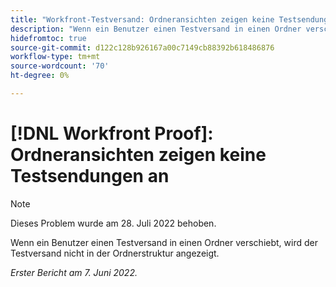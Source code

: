 ```yaml
---
title: "Workfront-Testversand: Ordneransichten zeigen keine Testsendungen an"
description: "Wenn ein Benutzer einen Testversand in einen Ordner verschiebt, wird der Testversand nicht in der Ordnerstruktur angezeigt."
hidefromtoc: true
source-git-commit: d122c128b926167a00c7149cb88392b618486876
workflow-type: tm+mt
source-wordcount: '70'
ht-degree: 0%

---
```



# [!DNL Workfront Proof]: Ordneransichten zeigen keine Testsendungen an

>[!NOTE]
>
>Dieses Problem wurde am 28. Juli 2022 behoben.

Wenn ein Benutzer einen Testversand in einen Ordner verschiebt, wird der Testversand nicht in der Ordnerstruktur angezeigt.

_Erster Bericht am 7. Juni 2022._
